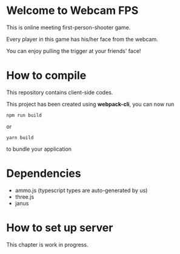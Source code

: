 # Welcome to Webcam FPS
This is online meeting first-person-shooter game.

Every player in this game has his/her face from the webcam.

You can enjoy pulling the trigger at your friends' face!



# How to compile

This repository contains client-side codes.

This project has been created using **webpack-cli**, you can now run

```
npm run build
```

or

```
yarn build
```

to bundle your application

# Dependencies

- ammo.js (typescript types are auto-generated by us)
- three.js
- janus

# How to set up server
This chapter is work in progress.


